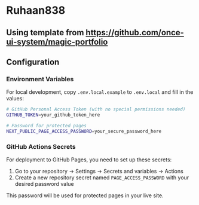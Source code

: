# Ruhaan838

## Using template from https://github.com/once-ui-system/magic-portfolio

## Configuration

### Environment Variables

For local development, copy `.env.local.example` to `.env.local` and fill in the values:

```bash
# GitHub Personal Access Token (with no special permissions needed)
GITHUB_TOKEN=your_github_token_here

# Password for protected pages
NEXT_PUBLIC_PAGE_ACCESS_PASSWORD=your_secure_password_here
```

### GitHub Actions Secrets

For deployment to GitHub Pages, you need to set up these secrets:

1. Go to your repository -> Settings -> Secrets and variables -> Actions
2. Create a new repository secret named `PAGE_ACCESS_PASSWORD` with your desired password value

This password will be used for protected pages in your live site.